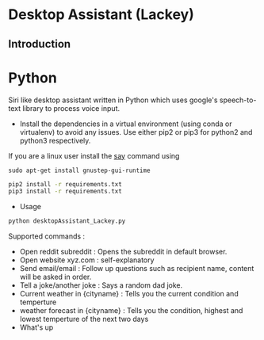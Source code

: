 # Desktop Assistant (Lackey)
## Introduction
# Python

Siri like desktop assistant written in Python which uses google's speech-to-text library to process voice input.

* Install the dependencies in a virtual environment (using conda or virtualenv) to avoid any issues. Use either pip2 or pip3 for python2 and python3 respectively.

If you are a linux user install the [say](https://askubuntu.com/questions/501910/how-to-text-to-speech-output-using-command-line) command using

```
sudo apt-get install gnustep-gui-runtime
```

```bash
pip2 install -r requirements.txt
pip3 install -r requirements.txt
```

* Usage

```bash
python desktopAssistant_Lackey.py
````


Supported commands :

* Open reddit subreddit : Opens the subreddit in default browser.
* Open website xyz.com : self-explanatory
* Send email/email : Follow up questions such as recipient name, content will be asked in order.
* Tell a joke/another joke : Says a random dad joke.
* Current weather in {cityname} : Tells you the current condition and temperture
* weather forecast in {cityname} : Tells you the condition, highest and lowest temperture of the next two days
* What's up
